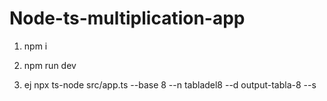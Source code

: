 # Node-ts-multiplication-app

1. npm i

2. npm run dev

3. ej npx ts-node src/app.ts --base 8 --n tabladel8 --d output-tabla-8 --s